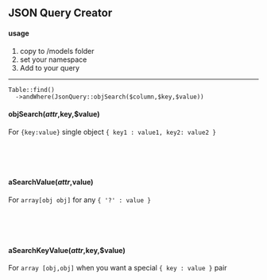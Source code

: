## JSON Query Creator

#### usage 
1. copy to /models folder
2. set your namespace
3. Add to your query

---

```
Table::find()
  ->andWhere(JsonQuery::objSearch($column,$key,$value))
```

#### objSearch($attr,$key,$value)

For `{key:value}` single object `{ key1 : value1, key2: value2 }`

<br><br><br>

#### aSearchValue($attr,$value)

For `array[obj obj]` for any `{ '?' : value }` 


<br><br><br>

#### aSearchKeyValue($attr,$key,$value)

For `array [obj,obj]` when you want a special `{ key : value }` pair
